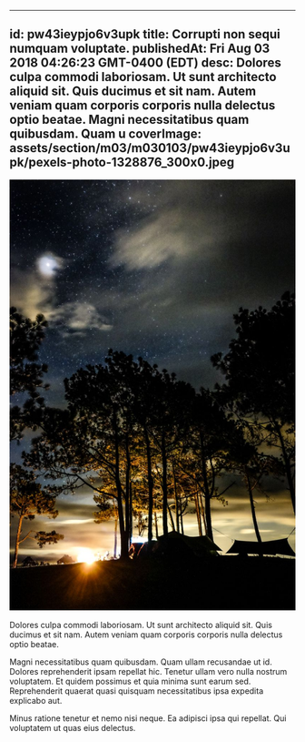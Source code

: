 
---
id: pw43ieypjo6v3upk
title: Corrupti non sequi numquam voluptate.
publishedAt: Fri Aug 03 2018 04:26:23 GMT-0400 (EDT)
desc: Dolores culpa commodi laboriosam. Ut sunt architecto aliquid sit. Quis ducimus et sit nam. Autem veniam quam corporis corporis nulla delectus optio beatae. Magni necessitatibus quam quibusdam. Quam u
coverImage: assets/section/m03/m030103/pw43ieypjo6v3upk/pexels-photo-1328876_300x0.jpeg
---

![image from pexels.com](assets/section/m03/m030103/pw43ieypjo6v3upk/pexels-photo-1328876.jpeg)

Dolores culpa commodi laboriosam. Ut sunt architecto aliquid sit. Quis ducimus et sit nam. Autem veniam quam corporis corporis nulla delectus optio beatae.
 
Magni necessitatibus quam quibusdam. Quam ullam recusandae ut id. Dolores reprehenderit ipsam repellat hic. Tenetur ullam vero nulla nostrum voluptatem. Et quidem possimus et quia minima sunt earum sed. Reprehenderit quaerat quasi quisquam necessitatibus ipsa expedita explicabo aut.
 
Minus ratione tenetur et nemo nisi neque. Ea adipisci ipsa qui repellat. Qui voluptatem ut quas eius delectus.

